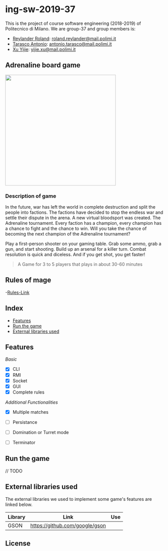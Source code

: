 
# ing-sw-2019-37
This is the project of course software engineering (2018-2019) of Politecnico di Milano.
We are group-37 and group members is:

- [Reylander Roland](https://github.com/rockplayer007): roland.reylander@mail.polimi.it
- [Tarasco Antonio](https://github.com/tarascoant): antonio.tarasco@mail.polimi.it
- [Xu Yijie](https://github.com/yijie0110):  yijie.xu@mail.polimi.it


## Adrenaline board game

<img src="https://www.boardgamequest.com/wp-content/uploads/2017/01/Adrenaline-Header.jpg" height="350"></img>

### Description of game
In the future, war has left the world in complete destruction and split the people into factions. The factions have decided to stop the endless war and settle their dispute in the arena. A new virtual bloodsport was created. The Adrenaline tournament. Every faction has a champion, every champion has a chance to fight and the chance to win. Will you take the chance of becoming the next champion of the Adrenaline tournament?

Play a first-person shooter on your gaming table. Grab some ammo, grab a gun, and start shooting. Build up an arsenal for a killer turn. Combat resolution is quick and diceless. And if you get shot, you get faster!

> A Game for 3 to 5 players that plays in about 30-60 minutes


## Rules of mage

-[Rules-Link](https://czechgames.com/en/adrenaline/)

## Index
- [Features](#features)
- [Run the game](#run-the-game)
- [External libraries used](#external-libraries-used)

## Features

_Basic_
- [x] CLI
- [x] RMI
- [x] Socket
- [x] GUI
- [x] Complete rules

_Additional Functionalities_
- [x] Multiple matches
- [ ] Persistance
- [ ] Domination or Turret mode
- [ ] Terminator


## Run the game

// TODO 




## External libraries used

The external libraries we used to implement some game's features are linked below.

|      Library  |Link							 |Use                |
|---------------|--------------------------------|-------------------|
|GSON			|https://github.com/google/gson  |			  	     |


License
----


